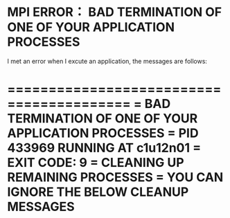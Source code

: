 # MPI ERROR： BAD TERMINATION OF ONE OF YOUR APPLICATION PROCESSES

I met an error when I excute an application, the messages are follows:


=========================================
=   BAD TERMINATION OF ONE OF YOUR APPLICATION PROCESSES
=   PID 433969 RUNNING AT c1u12n01
=   EXIT CODE: 9
=   CLEANING UP REMAINING PROCESSES
=   YOU CAN IGNORE THE BELOW CLEANUP MESSAGES
=========================================

